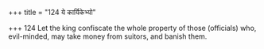 +++
title = "124 ये कार्यिकेभ्यो"

+++
124	Let the king confiscate the whole property of those (officials) who, evil-minded, may take money from suitors, and banish them.